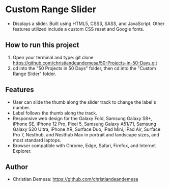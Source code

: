 # Custom Range Slider

-   Displays a slider. Built using HTML5, CSS3, SASS, and JavaScript. Other features utilized include a custom CSS reset and Google fonts.

## How to run this project

1. Open your terminal and type: git clone https://github.com/christiandeandemesa/50-Projects-in-50-Days.git
2. cd into the "50 Projects in 50 Days" folder, then cd into the "Custom Range Slider" folder.

## Features

-   User can slide the thumb along the slider track to change the label's number.
-   Label follows the thumb along the track.
-   Responsive web design for the Galaxy Fold, Samsung Galaxy S8+, iPhone SE, iPhone 12 Pro, Pixel 5, Samsung Galaxy A51/71, Samsung Galaxy S20 Ultra, iPhone XR, Surface Duo, iPad Mini, iPad Air, Surface Pro 7, Nesthub, and Nesthub Max in portrait and landscape sizes, and most standard laptops.
-   Browser compatible with Chrome, Edge, Safari, Firefox, and Internet Explorer.

## Author
-   Christian Demesa: https://github.com/christiandeandemesa
